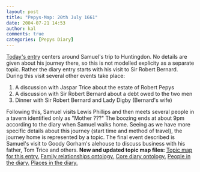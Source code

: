```yaml
---
layout: post
title: "Pepys-Map: 20th July 1661"
date: 2004-07-21 14:53
author: kal
comments: true
categories: [Pepys Diary]
---
```

<a href="http://www.pepysdiary.com/archive/1661/07/20/index.php">Today's entry</a> centers around Samuel's trip to Huntingdon. No details are given about his journey there, so this is not modelled explicity as a separate topic. Rather the diary entry starts with his visit to Sir Robert Bernard. During this visit several other events take place:
1) A discussion with Jaspar Trice about the estate of Robert Pepys
2) A discussion with Sir Robert Bernard about a debt owed to the two men
3) Dinner with Sir Robert Bernard and Lady Digby (Bernard's wife)

<!--more-->
Following this, Samuel visits Lewis Phillips and then meets several people in a tavern identified only as "Mother ???"
The boozing ends at about 9pm according to the diary when Samuel walks home. Seeing as we have more specific details about this journey (start time and method of travel), the journey home is represented by a topic.
The final event described is Samuel's visit to Goody Gorham's alehouse to discuss business with his father, Tom Trice and others.
<b>New and updated topic map files:</b>
<a href="http://www.techquila.com/blog/archives/16610720.ltm">Topic map for this entry.</a>
<a href="http://www.techquila.com/blog/archives/family-relationships-ontology.ltm">Family relationships ontology.</a>
<a href="http://www.techquila.com/blog/archives/pepys-diary-ontology.ltm">Core diary ontology.</a>
<a href="http://www.techquila.com/blog/archives/pepys-diary-people.ltm">People in the diary.</a>
<a href="http://www.techquila.com/blog/archives/pepys-diary-places.ltm">Places in the diary.</a>

